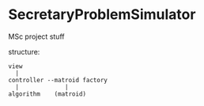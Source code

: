 SecretaryProblemSimulator
=========================

MSc project stuff

structure:

    view
      |
    controller --matroid factory
      |             |
    algorithm    (matroid)